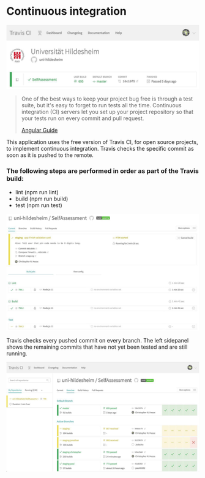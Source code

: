 # Continuous integration

![](../images/photo_2019-03-20_10-04-16.jpg)

> One of the best ways to keep your project bug free is through a test suite, but it's easy to forget to run tests all the time. Continuous integration (CI) servers let you set up your project repository so that your tests run on every commit and pull request.
>
> [Angular Guide](<https://angular.io/guide/testing#set-up-continuous-integration>)

This application uses the free version of Travis CI, for open source projects, to implement continuous integration. Travis checks the specific commit as soon as it is pushed to the remote. 

### The following steps are performed in order as part of the Travis build:

- lint (npm run lint)
- build (npm run build)
- test (npm run test)

![1553071863981](../images/photo_2019-03-20_10-04-28.jpg)



Travis checks every pushed commit on every branch. The left sidepanel shows the remaining commits that have not yet been tested and are still running.

![1553071952399](../images/photo_2019-03-20_10-04-32.jpg)
